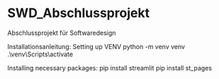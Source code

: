 # SWD_Abschlussprojekt
Abschlussprojekt für Softwaredesign

Installationsanleitung:
Setting up VENV
  python -m venv venv
  .\venv\Scripts\activate

Installing necessary packages:
  pip install streamlit
  pip install st_pages

